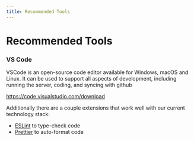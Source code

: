 ```yaml
---
title: Recommended Tools
---
```


# Recommended Tools

### VS Code

VSCode is an open-source code editor available for Windows, macOS and Linux. It can be used to support all aspects of development, including running the server, coding, and syncing with github

https://code.visualstudio.com/download

Additionally there are a couple extensions that work well with our current technology stack:

- [ESLint](https://marketplace.visualstudio.com/items?itemName=dbaeumer.vscode-eslint) to type-check code
- [Prettier](https://marketplace.visualstudio.com/items?itemName=esbenp.prettier-vscode) to auto-format code
